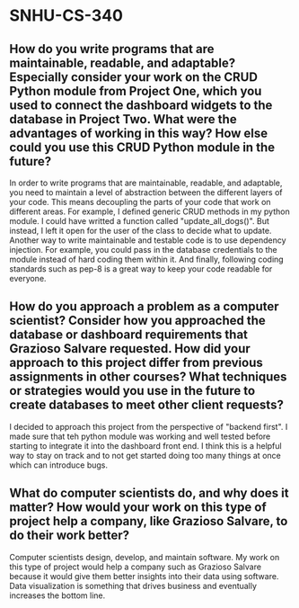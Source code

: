 # SNHU-CS-340

## How do you write programs that are maintainable, readable, and adaptable? Especially consider your work on the CRUD Python module from Project One, which you used to connect the dashboard widgets to the database in Project Two. What were the advantages of working in this way? How else could you use this CRUD Python module in the future?
In order to write programs that are maintainable, readable, and adaptable, you need to maintain a level of abstraction between the different layers of your code. This means decoupling the parts of your code that work on different areas. For example, I defined generic CRUD methods in my python module. I could have writted a function called "update_all_dogs()". But instead, I left it open for the user of the class to decide what to update. Another way to write maintainable and testable code is to use dependency injection. For example, you could pass in the database credentials to the module instead of hard coding them within it. And finally, following coding standards such as pep-8 is a great way to keep your code readable for everyone.

## How do you approach a problem as a computer scientist? Consider how you approached the database or dashboard requirements that Grazioso Salvare requested. How did your approach to this project differ from previous assignments in other courses? What techniques or strategies would you use in the future to create databases to meet other client requests?
I decided to approach this project from the perspective of "backend first". I made sure that teh python module was working and well tested before starting to integrate it into the dashboard front end. I think this is a helpful way to stay on track and to not get started doing too many things at once which can introduce bugs.

## What do computer scientists do, and why does it matter? How would your work on this type of project help a company, like Grazioso Salvare, to do their work better?
Computer scientists design, develop, and maintain software. My work on this type of project would help a company such as Grazioso Salvare because it would give them better insights into their data using software. Data visualization is something that drives business and eventually increases the bottom line.

